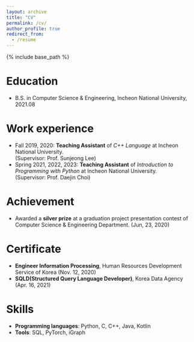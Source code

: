 ```yaml
---
layout: archive
title: "CV"
permalink: /cv/
author_profile: true
redirect_from:
  - /resume
---
```


{% include base_path %}

Education
======
* B.S. in Computer Science & Engineering, Incheon National University, 2021.08

Work experience
======
* Fall 2019, 2020: **Teaching Assistant** of *C++ Language* at Incheon National University.  
(Supervisor: Prof. Sunjeong Lee)
* Spring 2021, 2022, 2023: **Teaching Assistant** of *Introduction to Programming with Python* at Incheon National University.  
(Supervisor: Prof. Daejin Choi)

Achievement
======
* Awarded a **silver prize** at a graduation project presentation contest of Computer Science & Engineering Department. (Jun, 23, 2020)

Certificate
======
* **Engineer Information Processing**, Human Resources Development Service of Korea (Nov. 12, 2020)
* **SQLD(Structured Query Language Developer)**, Korea Data Agency (Apr. 16, 2021)

Skills
======
* **Programming languages**: Python, C, C++, Java, Kotlin
* **Tools**: SQL, PyTorch, iGraph

<!--
Publications
======
  <ul>{% for post in site.publications %}
    {% include archive-single-cv.html %}
  {% endfor %}</ul>

 
Talks
======
  <ul>{% for post in site.talks %}
    {% include archive-single-talk-cv.html %}
  {% endfor %}</ul>
  
Teaching
======
  <ul>{% for post in site.teaching %}
    {% include archive-single-cv.html %}
  {% endfor %}</ul>
  
Service and leadership
======
* Currently signed in to 43 different slack teams
--> 